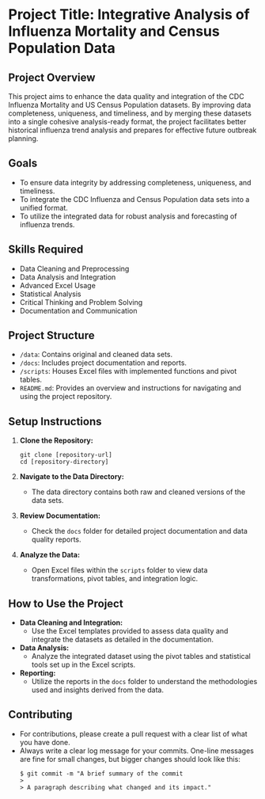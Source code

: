 # Project Title: Integrative Analysis of Influenza Mortality and Census Population Data

## Project Overview
This project aims to enhance the data quality and integration of the CDC Influenza Mortality and US Census Population datasets. By improving data completeness, uniqueness, and timeliness, and by merging these datasets into a single cohesive analysis-ready format, the project facilitates better historical influenza trend analysis and prepares for effective future outbreak planning.

## Goals
- To ensure data integrity by addressing completeness, uniqueness, and timeliness.
- To integrate the CDC Influenza and Census Population data sets into a unified format.
- To utilize the integrated data for robust analysis and forecasting of influenza trends.

## Skills Required
- Data Cleaning and Preprocessing
- Data Analysis and Integration
- Advanced Excel Usage
- Statistical Analysis
- Critical Thinking and Problem Solving
- Documentation and Communication

## Project Structure
- `/data`: Contains original and cleaned data sets.
- `/docs`: Includes project documentation and reports.
- `/scripts`: Houses Excel files with implemented functions and pivot tables.
- `README.md`: Provides an overview and instructions for navigating and using the project repository.

## Setup Instructions
1. **Clone the Repository:**
   ```
   git clone [repository-url]
   cd [repository-directory]
   ```
2. **Navigate to the Data Directory:**
   - The data directory contains both raw and cleaned versions of the data sets.
   
3. **Review Documentation:**
   - Check the `docs` folder for detailed project documentation and data quality reports.

4. **Analyze the Data:**
   - Open Excel files within the `scripts` folder to view data transformations, pivot tables, and integration logic.

## How to Use the Project
- **Data Cleaning and Integration:**
  - Use the Excel templates provided to assess data quality and integrate the datasets as detailed in the documentation.
- **Data Analysis:**
  - Analyze the integrated dataset using the pivot tables and statistical tools set up in the Excel scripts.
- **Reporting:**
  - Utilize the reports in the `docs` folder to understand the methodologies used and insights derived from the data.

## Contributing
- For contributions, please create a pull request with a clear list of what you have done.
- Always write a clear log message for your commits. One-line messages are fine for small changes, but bigger changes should look like this:
  ```
  $ git commit -m "A brief summary of the commit
  >
  > A paragraph describing what changed and its impact."
  ```
